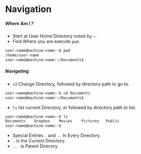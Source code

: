 Navigation
===

##### Where Am I ?

- Start at User Home Directory noted by ` ~ `.
- Find Where you are execute ` pwd `.

```bash
user-name@machine-name:~$ pwd
/home/user-name
user-name@machine-name:~/Documents$
```

##### Navigating 

- ` cd ` Change Directory, followed by directory path to go to.

```bash
user-name@machine-name:~$ cd Documents
user-name@machine-name:~/Documents$
```

- ` ls ` list current Directory, or followed by directory path to list.

```bash
user-name@machine-name:~$ ls
Documents    Dropbox    Movies    Pictures   Public
user-name@machine-name:~$
```

- Special Entries ` . ` and ` .. ` In Every Directory.
- ` . ` is the Current Directory.
- ` ..  ` is Parent Direcory.


